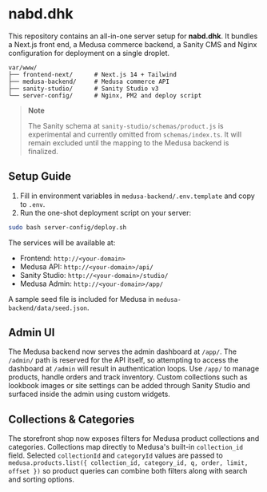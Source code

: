 # nabd.dhk

This repository contains an all-in-one server setup for **nabd.dhk**.
It bundles a Next.js front end, a Medusa commerce backend, a Sanity CMS and
Nginx configuration for deployment on a single droplet.

```
var/www/
├── frontend-next/      # Next.js 14 + Tailwind
├── medusa-backend/     # Medusa commerce API
├── sanity-studio/      # Sanity Studio v3
└── server-config/      # Nginx, PM2 and deploy script
```

> **Note**
>
> The Sanity schema at `sanity-studio/schemas/product.js` is experimental and
> currently omitted from `schemas/index.ts`. It will remain excluded until the
> mapping to the Medusa backend is finalized.

## Setup Guide

1. Fill in environment variables in `medusa-backend/.env.template` and copy
   to `.env`.
2. Run the one-shot deployment script on your server:

```bash
sudo bash server-config/deploy.sh
```

The services will be available at:
- Frontend: `http://<your-domain>`
- Medusa API: `http://<your-domain>/api/`
- Sanity Studio: `http://<your-domain>/studio/`
- Medusa Admin: `http://<your-domain>/app/`

A sample seed file is included for Medusa in `medusa-backend/data/seed.json`.

## Admin UI

The Medusa backend now serves the admin dashboard at `/app/`. The `/admin/`
path is reserved for the API itself, so attempting to access the dashboard at
`/admin` will result in authentication loops. Use `/app/` to manage products,
handle orders and track inventory. Custom collections such as lookbook images
or site settings can be added through Sanity Studio and surfaced inside the admin
using custom widgets.

## Collections & Categories

The storefront shop now exposes filters for Medusa product collections and
categories. Collections map directly to Medusa's built-in `collection_id`
field. Selected `collectionId` and `categoryId` values are passed to
`medusa.products.list({ collection_id, category_id, q, order, limit, offset })`
so product queries can combine both filters along with search and sorting
options.
